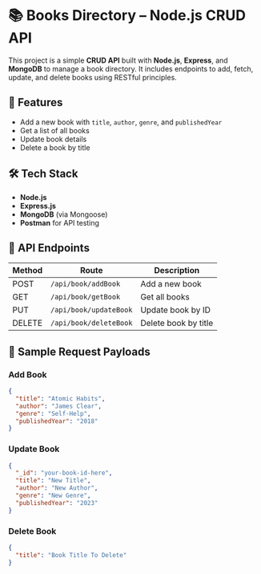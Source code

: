 # 📚 Books Directory – Node.js CRUD API

This project is a simple **CRUD API** built with **Node.js**, **Express**, and **MongoDB** to manage a book directory. It includes endpoints to add, fetch, update, and delete books using RESTful principles.

## 🚀 Features

- Add a new book with `title`, `author`, `genre`, and `publishedYear`
- Get a list of all books
- Update book details
- Delete a book by title

## 🛠 Tech Stack

- **Node.js**
- **Express.js**
- **MongoDB** (via Mongoose)
- **Postman** for API testing

## 📮 API Endpoints

| Method | Route                          | Description       |
|--------|--------------------------------|-------------------|
| POST   | `/api/book/addBook`            | Add a new book    |
| GET    | `/api/book/getBook`            | Get all books     |
| PUT    | `/api/book/updateBook`         | Update book by ID |
| DELETE | `/api/book/deleteBook`         | Delete book by title |

## 🔄 Sample Request Payloads

### Add Book
```json
{
  "title": "Atomic Habits",
  "author": "James Clear",
  "genre": "Self-Help",
  "publishedYear": "2018"
}
```

### Update Book
```json
{
  "_id": "your-book-id-here",
  "title": "New Title",
  "author": "New Author",
  "genre": "New Genre",
  "publishedYear": "2023"
}
```

### Delete Book
```json
{
  "title": "Book Title To Delete"
}
```


